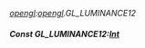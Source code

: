 _[opengl](../../modules/opengl/opengl-module.md):[opengl](../../modules/opengl/opengl-module.md).GL\_LUMINANCE12_
##### Const GL\_LUMINANCE12:[Int](../../modules/wonkey/wonkey-types-int.md)
